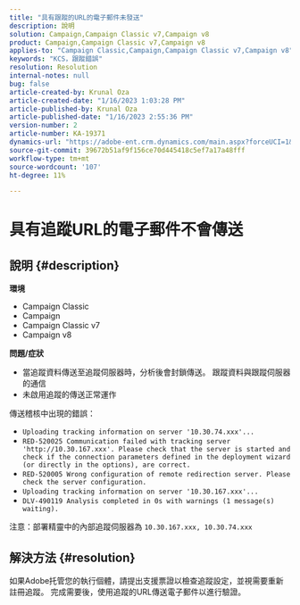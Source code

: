 ```yaml
---
title: "具有跟蹤的URL的電子郵件未發送"
description: 說明
solution: Campaign,Campaign Classic v7,Campaign v8
product: Campaign,Campaign Classic v7,Campaign v8
applies-to: "Campaign Classic,Campaign,Campaign Classic v7,Campaign v8"
keywords: "KCS，跟蹤錯誤"
resolution: Resolution
internal-notes: null
bug: false
article-created-by: Krunal Oza
article-created-date: "1/16/2023 1:03:28 PM"
article-published-by: Krunal Oza
article-published-date: "1/16/2023 2:55:36 PM"
version-number: 2
article-number: KA-19371
dynamics-url: "https://adobe-ent.crm.dynamics.com/main.aspx?forceUCI=1&pagetype=entityrecord&etn=knowledgearticle&id=9f67df27-9e95-ed11-aad1-6045bd006793"
source-git-commit: 39672b51af9f156ce70d445418c5ef7a17a48fff
workflow-type: tm+mt
source-wordcount: '107'
ht-degree: 11%

---
```


# 具有追蹤URL的電子郵件不會傳送

## 說明 {#description}

<b>環境</b>
- Campaign Classic
- Campaign
- Campaign Classic v7
- Campaign v8



<b>問題/症狀</b>
- 當追蹤資料傳送至追蹤伺服器時，分析後會封鎖傳送。 跟蹤資料與跟蹤伺服器的通信
- 未啟用追蹤的傳送正常運作


傳送稽核中出現的錯誤：

- `Uploading tracking information on server '10.30.74.xxx'...`
- `RED-520025 Communication failed with tracking server 'http://10.30.167.xxx'. Please check that the server is started and check if the connection parameters defined in the deployment wizard (or directly in the options), are correct.`
- `RED-520005 Wrong configuration of remote redirection server. Please check the server configuration.`
- `Uploading tracking information on server '10.30.167.xxx'...`
- `DLV-490119 Analysis completed in 0s with warnings (1 message(s) waiting).`




注意：部署精靈中的內部追蹤伺服器為 `10.30.167.xxx, 10.30.74.xxx`


## 解決方法 {#resolution}


如果Adobe托管您的執行個體，請提出支援票證以檢查追蹤設定，並視需要重新註冊追蹤。 完成需要後，使用追蹤的URL傳送電子郵件以進行驗證。




